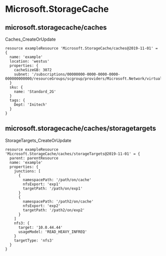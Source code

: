 # Microsoft.StorageCache

## microsoft.storagecache/caches

Caches_CreateOrUpdate
```bicep
resource exampleResource 'Microsoft.StorageCache/caches@2019-11-01' = {
  name: 'example'
  location: 'westus'
  properties: {
    cacheSizeGB: 3072
    subnet: '/subscriptions/00000000-0000-0000-0000-000000000000/resourceGroups/scgroup/providers/Microsoft.Network/virtualNetworks/scvnet/subnets/sub1'
  }
  sku: {
    name: 'Standard_2G'
  }
  tags: {
    Dept: 'Initech'
  }
}
```

## microsoft.storagecache/caches/storagetargets

StorageTargets_CreateOrUpdate
```bicep
resource exampleResource 'Microsoft.StorageCache/caches/storageTargets@2019-11-01' = {
  parent: parentResource 
  name: 'example'
  properties: {
    junctions: [
      {
        namespacePath: '/path/on/cache'
        nfsExport: 'exp1'
        targetPath: '/path/on/exp1'
      }
      {
        namespacePath: '/path2/on/cache'
        nfsExport: 'exp2'
        targetPath: '/path2/on/exp2'
      }
    ]
    nfs3: {
      target: '10.0.44.44'
      usageModel: 'READ_HEAVY_INFREQ'
    }
    targetType: 'nfs3'
  }
}
```
